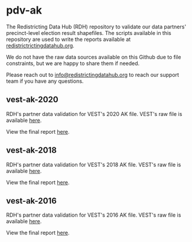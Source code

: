 # pdv-ak

The Redistricting Data Hub (RDH) repository to validate our data partners' precinct-level election result shapefiles. The scripts available in this repository are used to write the reports available at [redistrictrictingdatahub.org]([https://redistrictingdatahub.org/](https://redistrictingdatahub.org/)). 

We do not have the raw data sources available on this Github due to file constraints, but we are happy to share them if needed. 

Please reach out to info@redistrictingdatahub.org to reach our support team if you have any questions. 

## vest-ak-2020

RDH's partner data validation for VEST's 2020 AK file. VEST's raw file is available [here](https://dataverse.harvard.edu/file.xhtml?fileId=4773530&version=10.0#).

View the final report [here](https://redistrictingdatahub.org/dataset/vest-2020-alaska-precinct-and-election-results/).

## vest-ak-2018

RDH's partner data validation for VEST's 2018 AK file. VEST's raw file is available [here](https://dataverse.harvard.edu/file.xhtml?persistentId=doi:10.7910/DVN/UBKYRU/ZAKJY9&version=36.0).

View the final report [here](https://redistrictingdatahub.org/dataset/vest-2018-alaska-precinct-and-election-results/).

## vest-ak-2016

RDH's partner data validation for VEST's 2016 AK file. VEST's raw file is available [here](https://dataverse.harvard.edu/file.xhtml?persistentId=doi:10.7910/DVN/NH5S2I/T9HQ58&version=56.0).

View the final report [here](https://redistrictingdatahub.org/dataset/vest-2016-alaska-precinct-and-election-results/).
